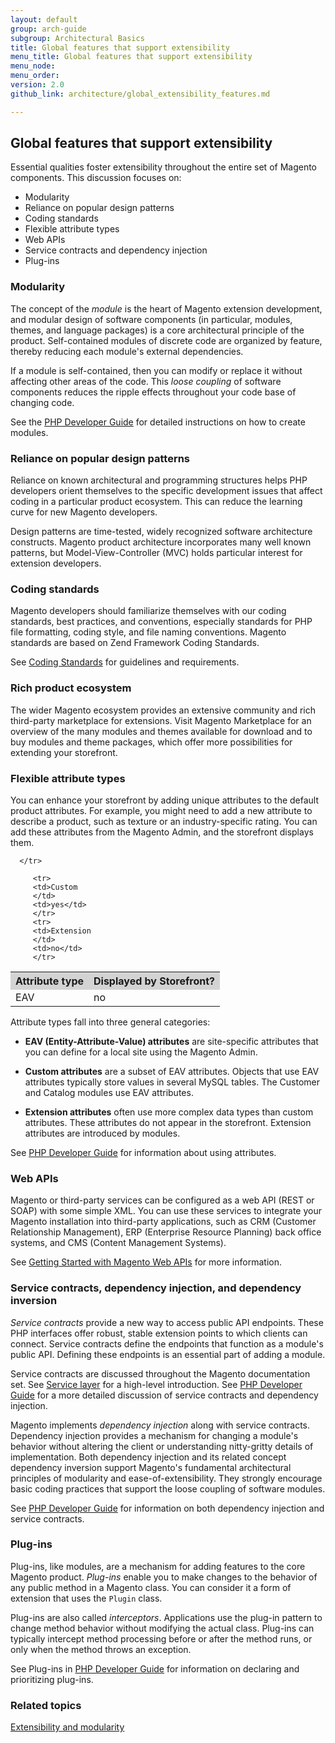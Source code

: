 ```yaml
---
layout: default
group: arch-guide
subgroup: Architectural Basics
title: Global features that support extensibility
menu_title: Global features that support extensibility 
menu_node: 
menu_order:
version: 2.0
github_link: architecture/global_extensibility_features.md 

---
```


<h2>Global features that support extensibility</h2>

Essential qualities foster extensibility throughout the entire set of Magento components. This discussion focuses on:

* Modularity
* Reliance on popular design patterns
* Coding standards
* Flexible attribute types
* Web APIs
* Service contracts and dependency injection
* Plug-ins


<h3>Modularity</h3>
The concept of the <i>module</i> is the heart of Magento extension development, and modular design of software components (in particular, modules, themes, and language packages) is a core architectural principle of the product. Self-contained modules of discrete code are organized by feature, thereby reducing each module's external dependencies.  

If a module is self-contained, then you can modify or replace it without affecting other areas of the code. This <i>loose coupling</i> of software components reduces the ripple effects throughout your code base of changing code. 


 See the <a href="{{ site.gdeurl }}extension-dev-guide/bk-extension-dev-guide.html">PHP Developer Guide</a> for detailed instructions on how to create modules. 

<h3>Reliance on popular design patterns</h3>
Reliance on known architectural and programming structures helps PHP developers orient themselves to the specific development issues that affect coding in a particular product ecosystem. This can reduce the learning curve for new Magento developers. 

Design patterns are time-tested, widely recognized software architecture constructs. Magento product architecture incorporates many well known patterns, but  Model-View-Controller (MVC)  holds particular interest for extension developers. 



<h3>Coding standards</h3>

Magento developers should familiarize themselves with our coding standards, best practices, and conventions, especially standards for PHP file formatting, coding style, and file naming conventions. Magento standards are based on Zend Framework Coding Standards. 


See <a href="{{ site.gdeurl }}coding-standards/bk-coding-standards.html">Coding Standards</a> for guidelines and requirements. 


<h3>Rich product ecosystem</h3>
The wider Magento ecosystem provides an extensive community and rich third-party marketplace for extensions. Visit Magento Marketplace for an overview of the many modules and themes available for download and to buy modules and theme packages, which offer more possibilities  for extending your storefront.  
 


<h3>Flexible attribute types</h3>
You can enhance your storefront by adding unique attributes to the default product attributes. For example, you might need to add a new attribute to describe a product, such as texture or an industry-specific rating. You can add these attributes from the Magento Admin, and the storefront  displays them. 


<table>
   <tbody>
      <tr style="background-color: lightgray">
         <th>Attribute type</th>
         <th>Displayed by Storefront?</th>
         
      </tr>
<tr>
         <td>EAV
         </td>
         <td>no</td>
         </tr>
         
         <tr>
         <td>Custom
         </td>
         <td>yes</td>
         </tr>
         <tr>
         <td>Extension
         </td>
         <td>no</td>
         </tr>


</tbody>
</table>

Attribute types fall into three general categories:

* <b>EAV (Entity-Attribute-Value) attributes</b> are site-specific attributes that you can define for a local site using the Magento Admin. 

* <b>Custom attributes</b> are a subset of EAV attributes. Objects that use EAV attributes typically store values in several MySQL tables. The Customer and Catalog modules use EAV attributes. 

* <b>Extension attributes</b>  often use more complex data types than custom attributes. These attributes do not appear in the storefront. Extension attributes are introduced by modules.

See <a href="{{ site.gdeurl }}extension-dev-guide/bk-extension-dev-guide.html">PHP Developer Guide</a> for information about using attributes.



<h3>Web APIs</h3>
Magento or third-party services can be configured as a web API (REST or SOAP) with some simple XML. You can use these services to integrate your Magento installation into third-party applications, such as CRM (Customer Relationship Management), ERP (Enterprise Resource Planning) back office systems, and CMS (Content Management Systems). 


See <a href="{{ site.gdeurl }}get-started/bk-get-started-api.html">Getting Started with Magento Web APIs</a> for more information. 

<h3>Service contracts, dependency injection, and dependency inversion</h3>
<i>Service contracts</i> provide a new way to access public API endpoints. These PHP interfaces offer robust, stable extension points to which clients can connect.  Service contracts define the endpoints that function as a module's public API. Defining these endpoints is an essential part of adding a module. 

Service contracts are discussed throughout the Magento documentation set. See <a href="{{ site.gdeurl }}architecture/archi_perspectives/service_layer.html">Service layer</a> for a high-level introduction. See <a href="{{ site.gdeurl }}extension-dev-guide/bk-extension-dev-guide.html">PHP Developer Guide</a> for a more detailed discussion of service contracts and dependency injection. 

Magento implements <i>dependency injection</i> along with service contracts. Dependency injection provides a mechanism for changing a module's behavior without altering the client or understanding nitty-gritty details of implementation. Both dependency injection and its related concept dependency inversion support Magento's fundamental architectural principles of modularity and ease-of-extensibility. They strongly encourage basic coding practices that support the loose coupling of software modules. 

See <a href="{{ site.gdeurl }}extension-dev-guide/bk-extension-dev-guide.html">PHP Developer Guide</a> for information on both dependency injection and service contracts. 

 
<h3>Plug-ins</h3>
 
Plug-ins, like modules, are a mechanism for adding features to the core Magento product. <i>Plug-ins</i> enable you to make changes to the behavior of any public method in a Magento class. You can consider it a form of extension that uses the `Plugin` class. 

Plug-ins are also called <i>interceptors</i>.  Applications use the plug-in pattern to change method behavior without modifying the actual class. Plug-ins can typically intercept method processing before or after the method runs, or only when the method throws an exception. 


See Plug-ins in  <a href="{{ site.gdeurl }}extension-dev-guide/bk-extension-dev-guide.html">PHP Developer Guide</a> for information on declaring and prioritizing plug-ins.


<h3 id="m2arch-related">Related topics</h3>
<a href="{{ site.gdeurl }}architecture/extensibility.html">Extensibility and modularity</a>







